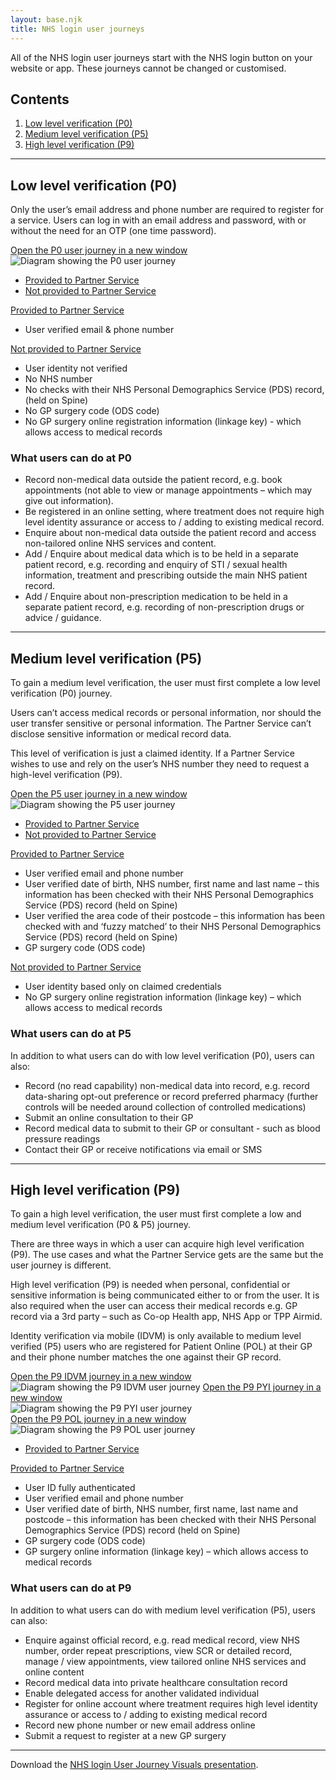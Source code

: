 ```yaml
---
layout: base.njk
title: NHS login user journeys
---
```


All of the NHS login user journeys start with the NHS login button on your website or app. These journeys cannot be changed or customised.

<nav class="nhsuk-contents-list" role="navigation" aria-label="Pages in this guide">
  <h2 class="nhsuk-u-visually-hidden">Contents</h2>
  <ol class="nhsuk-contents-list__list">
    <li class="nhsuk-contents-list__item">
      <a class="nhsuk-contents-list__link" href="/nhslogin/user-journeys/#p0">Low level verification (P0)</a>
    </li>
    <li class="nhsuk-contents-list__item">
      <a class="nhsuk-contents-list__link" href="/nhslogin/user-journeys/#p5">Medium level verification (P5)</a>
    </li>
    <li class="nhsuk-contents-list__item">
      <a class="nhsuk-contents-list__link" href="/nhslogin/user-journeys/#p9">High level verification (P9)</a>
    </li>
  </ol>
</nav>

---

<h2 id="p0">Low level verification (P0)</h2>

Only the user’s email address and phone number are required to register for a service. Users can log in with an email address and password, with or without the need for an OTP (one time password).

<div class="design-example">
  <a href="https://raw.githubusercontent.com/nhsconnect/nhslogin/main/src/images/Journey_P0.png" class="design-example__pop-out" target="_blank">Open the P0 user journey in a new window</a>
    <div class="code-embed">
    <img class="nhsuk-image__img" src="https://github.com/nhsconnect/nhslogin/raw/main/src/images/Journey_P0.png" alt="Diagram showing the P0 user journey">
  </div>
<div class="code-snippet">
          <ul class="app-tabs" role="tablist">
              <li class="app-tabs__item app-tabs__item--current" role="presentation" data-index="ex-1">
                <a href="javascript:void(0);" role="tab" aria-controls="default-example" data-track="tab-html" aria-selected="true">
                Provided to Partner Service
                </a>
              </li>
              <li class="app-tabs__item" role="presentation" data-index="ex-2">
                <a href="javascript:void(0);" role="tab" aria-controls="default-example" data-track="tab-html" aria-selected="true">
                  Not provided to Partner Service
                </a>
              </li>
          </ul>
        <div class="app-tabs__container js-tabs__container" id="default-example" role="tabpanel">
              <div class="app-tabs__item app-tabs__item--mobile" role="presentation" data-index="ex-1">
                <a href="" role="tab" aria-controls="default-example" data-track="tab-html" aria-selected="true">
                  Provided to Partner Service
                </a>
              </div>
            <div class="code-snippet__preformatted" data-index="ex-1">
              <div class="app-code-snippet__macro"></div>
              <div class="app-code-snippet__container">
              <ul>
              <li>User verified email & phone number</li>
              </div>
            </div>
              <div class="app-tabs__item app-tabs__item--mobile" role="presentation" data-index="ex-2">
                <a href="" role="tab" aria-controls="default-example" data-track="tab-html" aria-selected="true">
                  Not provided to Partner Service
                </a>
              </div>
            <div class="code-snippet__preformatted js-hidden" data-index="ex-2">
                <div class="code-snippet__macro">
                </div>
              <div class="app-code-snippet__macro"></div>
              <div class="app-code-snippet__container">
              <ul>
              <li>User identity not verified</li>
                <li>No NHS number</li>
                <li>No checks with their NHS Personal Demographics Service (PDS) record, (held on Spine)</li>
                <li>No GP surgery code (ODS code)</li>
                <li>No GP surgery online registration information (linkage key) - which allows access to medical records</li>
                </ul>
              </div>
            </div>
        </div>
  </div>
</div>

<h3>What users can do at P0</h3>

<ul>
<li>Record non-medical data outside the patient record, e.g. book appointments (not able to view or manage appointments – which may give out information).</li>
<li>Be registered in an online setting, where treatment does not require high level identity assurance or access to / adding to existing medical record.</li>
<li>Enquire about non-medical data outside the patient record and access non-tailored online NHS services and content.</li>
<li>Add / Enquire about medical data which is to be held in a separate patient record, e.g. recording and enquiry of STI / sexual health information, treatment and prescribing outside the main NHS patient record.</li>
<li>Add / Enquire about non-prescription medication to be held in a separate patient record, e.g. recording of non-prescription drugs or advice / guidance.</li>
</ul>




---

<h2 id="p5">Medium level verification (P5)</h2>

To gain a medium level verification, the user must first complete a low level verification (P0) journey. 

Users can’t access medical records or personal information, nor should the user transfer sensitive or personal information. The Partner Service can’t disclose sensitive information or medical record data.

This level of verification is just a claimed identity. If a Partner Service wishes to use and rely on the user’s NHS number they need to request a high-level verification (P9).


<div class="design-example">
  <a href="https://raw.githubusercontent.com/nhsconnect/nhslogin/main/src/images/Journey_P5.png" class="design-example__pop-out" target="_blank">Open the P5 user journey in a new window</a>
    <div class="code-embed">
    <img class="nhsuk-image__img" src="https://github.com/nhsconnect/nhslogin/raw/main/src/images/Journey_P5.png" alt="Diagram showing the P5 user journey">
  </div>
<div class="code-snippet">
          <ul class="app-tabs" role="tablist">
              <li class="app-tabs__item app-tabs__item--current" role="presentation" data-index="ex-1">
                <a href="javascript:void(0);" role="tab" aria-controls="default-example" data-track="tab-html" aria-selected="true">
                Provided to Partner Service
                </a>
              </li>
              <li class="app-tabs__item" role="presentation" data-index="ex-2">
                <a href="javascript:void(0);" role="tab" aria-controls="default-example" data-track="tab-html" aria-selected="true">
                  Not provided to Partner Service
                </a>
              </li>
          </ul>
        <div class="app-tabs__container js-tabs__container" id="default-example" role="tabpanel">
              <div class="app-tabs__item app-tabs__item--mobile" role="presentation" data-index="ex-1">
                <a href="" role="tab" aria-controls="default-example" data-track="tab-html" aria-selected="true">
                  Provided to Partner Service
                </a>
              </div>
            <div class="code-snippet__preformatted" data-index="ex-1">
              <div class="app-code-snippet__macro"></div>
              <div class="app-code-snippet__container">
              <ul>
              <li>User verified email and phone number</li>
              <li>User verified date of birth, NHS number, first name and last name – this information has been checked with their NHS Personal Demographics Service (PDS) record (held on Spine)</li>
              <li>User verified the area code of their postcode – this information has been checked with and ‘fuzzy matched’ to their NHS Personal Demographics Service (PDS) record (held on Spine)</li>
              <li>GP surgery code (ODS code)</li>
                </ul>
              </div>
            </div>
              <div class="app-tabs__item app-tabs__item--mobile" role="presentation" data-index="ex-2">
                <a href="" role="tab" aria-controls="default-example" data-track="tab-html" aria-selected="true">
                  Not provided to Partner Service
                </a>
              </div>
            <div class="code-snippet__preformatted js-hidden" data-index="ex-2">
                <div class="code-snippet__macro">
                </div>
              <div class="app-code-snippet__macro"></div>
              <div class="app-code-snippet__container">
              <ul>
              <li>User identity based only on claimed credentials</li>
              <li>No GP surgery online registration information (linkage key) – which allows access to medical records</li>
                </ul>
              </div>
            </div>
        </div>
  </div>
</div>

<h3>What users can do at P5</h3>

In addition to what users can do with low level verification (P0), users can also:
<ul>
<li>Record (no read capability) non-medical data into record, e.g. record data-sharing opt-out preference or record preferred pharmacy (further controls will be needed around collection of controlled medications)</li>
<li>Submit an online consultation to their GP</li>
<li>Record medical data to submit to their GP or consultant - such as blood pressure readings</li>
<li>Contact their GP or receive notifications via email or SMS</li>

</ul>

---

<h2 id="p9">High level verification (P9)</h2>

To gain a high level verification, the user must first complete a low and medium level verification (P0 & P5) journey. 

There are three ways in which a user can acquire high level verification (P9). The use cases and what the Partner Service gets are the same but the user journey is different.

High level verification (P9) is needed when personal, confidential or sensitive information is being communicated either to or from the user. It is also required when the user can access their medical records e.g. GP record via a 3rd party – such as Co-op Health app, NHS App or TPP Airmid.

Identity verification via mobile (IDVM) is only available to medium level verified (P5) users who are registered for Patient Online (POL) at their GP and their phone number matches the one against their GP record.


<div class="design-example">
    <a href="https://raw.githubusercontent.com/nhsconnect/nhslogin/main/src/images/Journey_P9_IDVM.png" class="design-example__pop-out" target="_blank">Open the P9 IDVM journey in a new window</a>
    <div class="code-embed">
    <img class="nhsuk-image__img" src="https://github.com/nhsconnect/nhslogin/raw/main/src/images/Journey_P9_IDVM.png" alt="Diagram showing the P9 IDVM user journey">
  <a href="https://raw.githubusercontent.com/nhsconnect/nhslogin/main/src/images/Journey_P9_PYI.png" class="design-example__pop-out" target="_blank">Open the P9 PYI journey in a new window</a>
    <div class="code-embed">
    <img class="nhsuk-image__img" src="https://github.com/nhsconnect/nhslogin/raw/main/src/images/Journey_P9_PYI.png" alt="Diagram showing the P9 PYI user journey">
  </div>
    <a href="https://raw.githubusercontent.com/nhsconnect/nhslogin/main/src/images/Journey_P9_POL.png" class="design-example__pop-out" target="_blank">Open the P9 POL journey in a new window</a>
    <div class="code-embed">
    <img class="nhsuk-image__img" src="https://github.com/nhsconnect/nhslogin/raw/main/src/images/Journey_P9_POL.png" alt="Diagram showing the P9 POL user journey">
  </div>
  </div>
<div class="code-snippet">
          <ul class="app-tabs" role="tablist">
              <li class="app-tabs__item app-tabs__item--current" role="presentation" data-index="ex-1">
                <a href="javascript:void(0);" role="tab" aria-controls="default-example" data-track="tab-html" aria-selected="true">
                Provided to Partner Service
                </a>
              </li>
          </ul>
        <div class="app-tabs__container js-tabs__container" id="default-example" role="tabpanel">
              <div class="app-tabs__item app-tabs__item--mobile" role="presentation" data-index="ex-1">
                <a href="" role="tab" aria-controls="default-example" data-track="tab-html" aria-selected="true">
                  Provided to Partner Service
                </a>
              </div>
            <div class="code-snippet__preformatted" data-index="ex-1">
              <div class="app-code-snippet__macro"></div>
              <div class="app-code-snippet__container">
              <ul>
                <li>User ID fully authenticated</li>
                <li>User verified email and phone number</li>
                <li>User verified date of birth, NHS number, first name, last name and postcode – this information has been checked with their NHS Personal Demographics Service (PDS) record (held on Spine)</li>
                <li>GP surgery code (ODS code)</li>
                <li>GP surgery online information (linkage key) – which allows access to medical records</li>
                </ul>
              </div>
            </div>
        </div>
  </div>
</div>

<h3>What users can do at P9</h3>

In addition to what users can do with medium level verification (P5), users can also:
<ul>
<li>Enquire against official record, e.g. read medical record, view NHS number, order repeat prescriptions, view SCR or detailed record, manage / view appointments, view tailored online NHS services and online content</li>
<li>Record medical data into private healthcare consultation record</li>
<li>Enable delegated access for another validated individual</li>
<li>Register for online account where treatment requires high level identity assurance or access to / adding to existing medical record</li>
<li>Record new phone number or new email address online</li>
<li>Submit a request to register at a new GP surgery</li>

</ul> 

---

Download the <a href="https://digital.nhs.uk/services/nhs-login/nhs-login-for-partners-and-developers/nhs-login-integration-toolkit/discovery#nhs-login-user-journey-visuals-presentation" target="_blank">NHS login User Journey Visuals presentation</a>.


